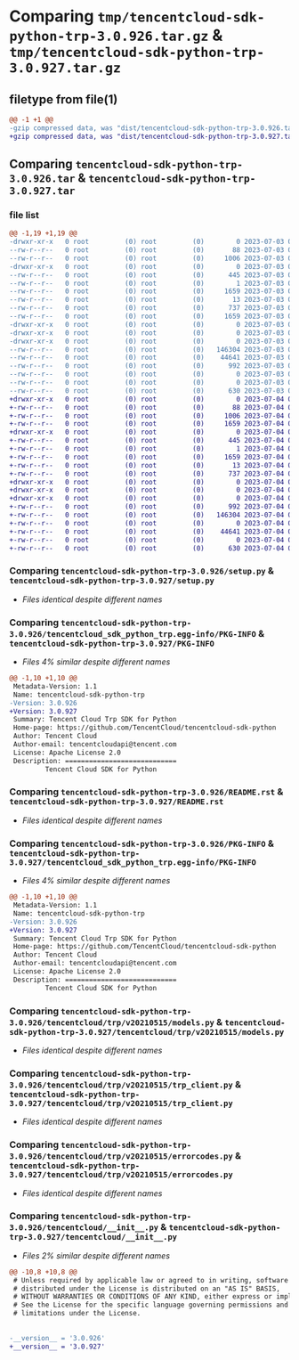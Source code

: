 # Comparing `tmp/tencentcloud-sdk-python-trp-3.0.926.tar.gz` & `tmp/tencentcloud-sdk-python-trp-3.0.927.tar.gz`

## filetype from file(1)

```diff
@@ -1 +1 @@
-gzip compressed data, was "dist/tencentcloud-sdk-python-trp-3.0.926.tar", last modified: Mon Jul  3 00:37:21 2023, max compression
+gzip compressed data, was "dist/tencentcloud-sdk-python-trp-3.0.927.tar", last modified: Tue Jul  4 00:32:42 2023, max compression
```

## Comparing `tencentcloud-sdk-python-trp-3.0.926.tar` & `tencentcloud-sdk-python-trp-3.0.927.tar`

### file list

```diff
@@ -1,19 +1,19 @@
-drwxr-xr-x   0 root         (0) root         (0)        0 2023-07-03 00:37:21.000000 tencentcloud-sdk-python-trp-3.0.926/
--rw-r--r--   0 root         (0) root         (0)       88 2023-07-03 00:37:21.000000 tencentcloud-sdk-python-trp-3.0.926/setup.cfg
--rw-r--r--   0 root         (0) root         (0)     1006 2023-07-03 00:37:21.000000 tencentcloud-sdk-python-trp-3.0.926/setup.py
-drwxr-xr-x   0 root         (0) root         (0)        0 2023-07-03 00:37:21.000000 tencentcloud-sdk-python-trp-3.0.926/tencentcloud_sdk_python_trp.egg-info/
--rw-r--r--   0 root         (0) root         (0)      445 2023-07-03 00:37:21.000000 tencentcloud-sdk-python-trp-3.0.926/tencentcloud_sdk_python_trp.egg-info/SOURCES.txt
--rw-r--r--   0 root         (0) root         (0)        1 2023-07-03 00:37:21.000000 tencentcloud-sdk-python-trp-3.0.926/tencentcloud_sdk_python_trp.egg-info/dependency_links.txt
--rw-r--r--   0 root         (0) root         (0)     1659 2023-07-03 00:37:21.000000 tencentcloud-sdk-python-trp-3.0.926/tencentcloud_sdk_python_trp.egg-info/PKG-INFO
--rw-r--r--   0 root         (0) root         (0)       13 2023-07-03 00:37:21.000000 tencentcloud-sdk-python-trp-3.0.926/tencentcloud_sdk_python_trp.egg-info/top_level.txt
--rw-r--r--   0 root         (0) root         (0)      737 2023-07-03 00:37:21.000000 tencentcloud-sdk-python-trp-3.0.926/README.rst
--rw-r--r--   0 root         (0) root         (0)     1659 2023-07-03 00:37:21.000000 tencentcloud-sdk-python-trp-3.0.926/PKG-INFO
-drwxr-xr-x   0 root         (0) root         (0)        0 2023-07-03 00:37:21.000000 tencentcloud-sdk-python-trp-3.0.926/tencentcloud/
-drwxr-xr-x   0 root         (0) root         (0)        0 2023-07-03 00:37:21.000000 tencentcloud-sdk-python-trp-3.0.926/tencentcloud/trp/
-drwxr-xr-x   0 root         (0) root         (0)        0 2023-07-03 00:37:21.000000 tencentcloud-sdk-python-trp-3.0.926/tencentcloud/trp/v20210515/
--rw-r--r--   0 root         (0) root         (0)   146304 2023-07-03 00:37:21.000000 tencentcloud-sdk-python-trp-3.0.926/tencentcloud/trp/v20210515/models.py
--rw-r--r--   0 root         (0) root         (0)    44641 2023-07-03 00:37:21.000000 tencentcloud-sdk-python-trp-3.0.926/tencentcloud/trp/v20210515/trp_client.py
--rw-r--r--   0 root         (0) root         (0)      992 2023-07-03 00:37:21.000000 tencentcloud-sdk-python-trp-3.0.926/tencentcloud/trp/v20210515/errorcodes.py
--rw-r--r--   0 root         (0) root         (0)        0 2023-07-03 00:37:21.000000 tencentcloud-sdk-python-trp-3.0.926/tencentcloud/trp/v20210515/__init__.py
--rw-r--r--   0 root         (0) root         (0)        0 2023-07-03 00:37:21.000000 tencentcloud-sdk-python-trp-3.0.926/tencentcloud/trp/__init__.py
--rw-r--r--   0 root         (0) root         (0)      630 2023-07-03 00:37:21.000000 tencentcloud-sdk-python-trp-3.0.926/tencentcloud/__init__.py
+drwxr-xr-x   0 root         (0) root         (0)        0 2023-07-04 00:32:42.000000 tencentcloud-sdk-python-trp-3.0.927/
+-rw-r--r--   0 root         (0) root         (0)       88 2023-07-04 00:32:42.000000 tencentcloud-sdk-python-trp-3.0.927/setup.cfg
+-rw-r--r--   0 root         (0) root         (0)     1006 2023-07-04 00:32:41.000000 tencentcloud-sdk-python-trp-3.0.927/setup.py
+-rw-r--r--   0 root         (0) root         (0)     1659 2023-07-04 00:32:42.000000 tencentcloud-sdk-python-trp-3.0.927/PKG-INFO
+drwxr-xr-x   0 root         (0) root         (0)        0 2023-07-04 00:32:42.000000 tencentcloud-sdk-python-trp-3.0.927/tencentcloud_sdk_python_trp.egg-info/
+-rw-r--r--   0 root         (0) root         (0)      445 2023-07-04 00:32:42.000000 tencentcloud-sdk-python-trp-3.0.927/tencentcloud_sdk_python_trp.egg-info/SOURCES.txt
+-rw-r--r--   0 root         (0) root         (0)        1 2023-07-04 00:32:42.000000 tencentcloud-sdk-python-trp-3.0.927/tencentcloud_sdk_python_trp.egg-info/dependency_links.txt
+-rw-r--r--   0 root         (0) root         (0)     1659 2023-07-04 00:32:42.000000 tencentcloud-sdk-python-trp-3.0.927/tencentcloud_sdk_python_trp.egg-info/PKG-INFO
+-rw-r--r--   0 root         (0) root         (0)       13 2023-07-04 00:32:42.000000 tencentcloud-sdk-python-trp-3.0.927/tencentcloud_sdk_python_trp.egg-info/top_level.txt
+-rw-r--r--   0 root         (0) root         (0)      737 2023-07-04 00:32:41.000000 tencentcloud-sdk-python-trp-3.0.927/README.rst
+drwxr-xr-x   0 root         (0) root         (0)        0 2023-07-04 00:32:42.000000 tencentcloud-sdk-python-trp-3.0.927/tencentcloud/
+drwxr-xr-x   0 root         (0) root         (0)        0 2023-07-04 00:32:42.000000 tencentcloud-sdk-python-trp-3.0.927/tencentcloud/trp/
+drwxr-xr-x   0 root         (0) root         (0)        0 2023-07-04 00:32:42.000000 tencentcloud-sdk-python-trp-3.0.927/tencentcloud/trp/v20210515/
+-rw-r--r--   0 root         (0) root         (0)      992 2023-07-04 00:32:41.000000 tencentcloud-sdk-python-trp-3.0.927/tencentcloud/trp/v20210515/errorcodes.py
+-rw-r--r--   0 root         (0) root         (0)   146304 2023-07-04 00:32:41.000000 tencentcloud-sdk-python-trp-3.0.927/tencentcloud/trp/v20210515/models.py
+-rw-r--r--   0 root         (0) root         (0)        0 2023-07-04 00:32:41.000000 tencentcloud-sdk-python-trp-3.0.927/tencentcloud/trp/v20210515/__init__.py
+-rw-r--r--   0 root         (0) root         (0)    44641 2023-07-04 00:32:41.000000 tencentcloud-sdk-python-trp-3.0.927/tencentcloud/trp/v20210515/trp_client.py
+-rw-r--r--   0 root         (0) root         (0)        0 2023-07-04 00:32:41.000000 tencentcloud-sdk-python-trp-3.0.927/tencentcloud/trp/__init__.py
+-rw-r--r--   0 root         (0) root         (0)      630 2023-07-04 00:32:41.000000 tencentcloud-sdk-python-trp-3.0.927/tencentcloud/__init__.py
```

### Comparing `tencentcloud-sdk-python-trp-3.0.926/setup.py` & `tencentcloud-sdk-python-trp-3.0.927/setup.py`

 * *Files identical despite different names*

### Comparing `tencentcloud-sdk-python-trp-3.0.926/tencentcloud_sdk_python_trp.egg-info/PKG-INFO` & `tencentcloud-sdk-python-trp-3.0.927/PKG-INFO`

 * *Files 4% similar despite different names*

```diff
@@ -1,10 +1,10 @@
 Metadata-Version: 1.1
 Name: tencentcloud-sdk-python-trp
-Version: 3.0.926
+Version: 3.0.927
 Summary: Tencent Cloud Trp SDK for Python
 Home-page: https://github.com/TencentCloud/tencentcloud-sdk-python
 Author: Tencent Cloud
 Author-email: tencentcloudapi@tencent.com
 License: Apache License 2.0
 Description: ============================
         Tencent Cloud SDK for Python
```

### Comparing `tencentcloud-sdk-python-trp-3.0.926/README.rst` & `tencentcloud-sdk-python-trp-3.0.927/README.rst`

 * *Files identical despite different names*

### Comparing `tencentcloud-sdk-python-trp-3.0.926/PKG-INFO` & `tencentcloud-sdk-python-trp-3.0.927/tencentcloud_sdk_python_trp.egg-info/PKG-INFO`

 * *Files 4% similar despite different names*

```diff
@@ -1,10 +1,10 @@
 Metadata-Version: 1.1
 Name: tencentcloud-sdk-python-trp
-Version: 3.0.926
+Version: 3.0.927
 Summary: Tencent Cloud Trp SDK for Python
 Home-page: https://github.com/TencentCloud/tencentcloud-sdk-python
 Author: Tencent Cloud
 Author-email: tencentcloudapi@tencent.com
 License: Apache License 2.0
 Description: ============================
         Tencent Cloud SDK for Python
```

### Comparing `tencentcloud-sdk-python-trp-3.0.926/tencentcloud/trp/v20210515/models.py` & `tencentcloud-sdk-python-trp-3.0.927/tencentcloud/trp/v20210515/models.py`

 * *Files identical despite different names*

### Comparing `tencentcloud-sdk-python-trp-3.0.926/tencentcloud/trp/v20210515/trp_client.py` & `tencentcloud-sdk-python-trp-3.0.927/tencentcloud/trp/v20210515/trp_client.py`

 * *Files identical despite different names*

### Comparing `tencentcloud-sdk-python-trp-3.0.926/tencentcloud/trp/v20210515/errorcodes.py` & `tencentcloud-sdk-python-trp-3.0.927/tencentcloud/trp/v20210515/errorcodes.py`

 * *Files identical despite different names*

### Comparing `tencentcloud-sdk-python-trp-3.0.926/tencentcloud/__init__.py` & `tencentcloud-sdk-python-trp-3.0.927/tencentcloud/__init__.py`

 * *Files 2% similar despite different names*

```diff
@@ -10,8 +10,8 @@
 # Unless required by applicable law or agreed to in writing, software
 # distributed under the License is distributed on an "AS IS" BASIS,
 # WITHOUT WARRANTIES OR CONDITIONS OF ANY KIND, either express or implied.
 # See the License for the specific language governing permissions and
 # limitations under the License.
 
 
-__version__ = '3.0.926'
+__version__ = '3.0.927'
```

